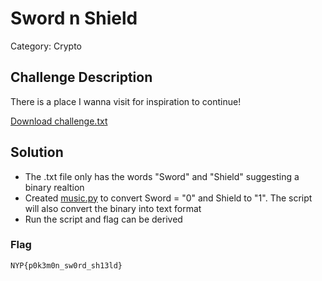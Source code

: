 # Sword n Shield

Category: Crypto

## Challenge Description
There is a place I wanna visit for inspiration to continue!

[Download challenge.txt](https://github.com/Diablo2912/CTF-Writeups/blob/main/NYP%20InfoSec%20June%20CTF%202025/.files/challenge.txt)

## Solution

- The .txt file only has the words "Sword" and "Shield" suggesting a binary realtion
- Created [music.py](https://github.com/Diablo2912/CTF-Writeups/blob/main/NYP%20InfoSec%20June%20CTF%202025/.files/sword-n-shield.py) to convert Sword = "0" and Shield to "1". The script will also convert the binary into text format
- Run the script and flag can be derived


### Flag
    NYP{p0k3m0n_sw0rd_sh13ld}
